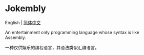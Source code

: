 # Jokembly

English | [简体中文](./README.zh.md)

An entertainment only programming language whose syntax is like Assembly.

一种仅供娱乐的编程语言，其语法类似汇编语言。
